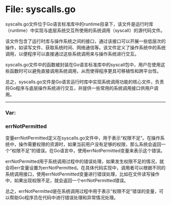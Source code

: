 # File: syscalls.go

syscalls.go文件位于Go语言标准库中的runtime目录下，该文件是运行时库（runtime）中实现与底层系统交互所使用的系统调用（syscall）的源代码文件。

该文件包含了运行时库与操作系统之间的接口，通过该接口可以开展一些低层次的操作，如读写文件、获取系统时间、网络通信等。该文件定义了操作系统中的系统调用，以便程序可以直接通过这些系统调用来与操作系统进行交互。

syscalls.go文件中的函数被封装在Go语言标准库中的syscall包中，用户在使用这些函数时可以避免直接调用系统调用，从而使得程序更具可移植性和跨平台性。

总之，syscalls.go文件是Go语言运行时库中实现系统调用功能的核心文件，负责将Go程序与底层操作系统进行交互，并提供一些常用的系统调用接口供用户调用。




---

### Var:

### errNotPermitted

变量errNotPermitted定义在syscalls.go文件中，用于表示“权限不足”。在操作系统中，操作需要权限的资源时，如果当前用户没有足够的权限，那么系统会返回一个“权限不足”的错误。在Go语言中，使用errNotPermitted变量来表示这个错误。

errNotPermitted用于系统调用过程中的错误处理，如果发生权限不足的情况，就会将err变量设置为errNotPermitted。在具体代码实现中，调用者可以根据不同的系统调用接口，使用errNotPermitted变量进行错误处理，比如在文件读写操作中，如果出现权限不足，就会返回一个errNotPermitted错误。

总之，errNotPermitted是在系统调用过程中用于表示“权限不足”错误的变量，可以帮助Go程序员在代码中进行错误处理和异常情况处理。



